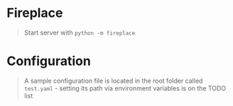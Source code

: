 # Fireplace
> Start server with `python -m fireplace`

# Configuration
> A sample configuration file is located in the root folder called `test.yaml` - setting its path via environment variables is on the TODO list

